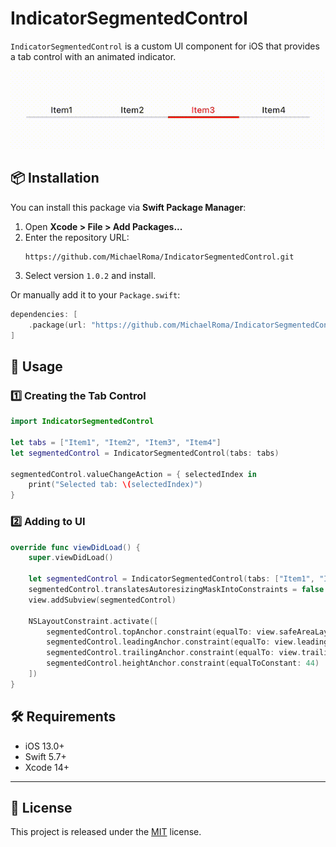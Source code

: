 # IndicatorSegmentedControl

`IndicatorSegmentedControl` is a custom UI component for iOS that provides a tab control with an animated indicator.

![Demo](https://raw.githubusercontent.com/MichaelRoma/IndicatorSegmentedControl/main/demo.gif)

## 📦 Installation

You can install this package via **Swift Package Manager**:

1. Open **Xcode > File > Add Packages...**
2. Enter the repository URL:  
   ```
   https://github.com/MichaelRoma/IndicatorSegmentedControl.git
   ```
3. Select version `1.0.2` and install.

Or manually add it to your `Package.swift`:

```swift
dependencies: [
    .package(url: "https://github.com/MichaelRoma/IndicatorSegmentedControl.git", from: "1.0.2")
]
```

## 🚀 Usage

### 1️⃣ **Creating the Tab Control**
```swift
import IndicatorSegmentedControl

let tabs = ["Item1", "Item2", "Item3", "Item4"]
let segmentedControl = IndicatorSegmentedControl(tabs: tabs)

segmentedControl.valueChangeAction = { selectedIndex in
    print("Selected tab: \(selectedIndex)")
}
```

### 2️⃣ **Adding to UI**
```swift
override func viewDidLoad() {
    super.viewDidLoad()
    
    let segmentedControl = IndicatorSegmentedControl(tabs: ["Item1", "Item2", "Item3", "Item4"])
    segmentedControl.translatesAutoresizingMaskIntoConstraints = false
    view.addSubview(segmentedControl)

    NSLayoutConstraint.activate([
        segmentedControl.topAnchor.constraint(equalTo: view.safeAreaLayoutGuide.topAnchor, constant: 20),
        segmentedControl.leadingAnchor.constraint(equalTo: view.leadingAnchor, constant: 20),
        segmentedControl.trailingAnchor.constraint(equalTo: view.trailingAnchor, constant: -20),
        segmentedControl.heightAnchor.constraint(equalToConstant: 44)
    ])
}
```
## 🛠 Requirements
- iOS 13.0+
- Swift 5.7+
- Xcode 14+

---

## 📄 License
This project is released under the [MIT](LICENSE) license.
